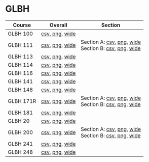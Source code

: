 # GLBH

| Course | Overall | Section |
| ------ | ------- | ------- |
| GLBH 100 | [csv](https://github.com/UCSD-Historical-Enrollment-Data/2023Fall/blob/main/overall/GLBH%20100.csv), [png](https://raw.githubusercontent.com/UCSD-Historical-Enrollment-Data/2023Fall/main/plot_overall/GLBH%20100.png), [wide](https://raw.githubusercontent.com/UCSD-Historical-Enrollment-Data/2023Fall/main/plot_overall_wide/GLBH%20100.png) |  |
| GLBH 111 | [csv](https://github.com/UCSD-Historical-Enrollment-Data/2023Fall/blob/main/overall/GLBH%20111.csv), [png](https://raw.githubusercontent.com/UCSD-Historical-Enrollment-Data/2023Fall/main/plot_overall/GLBH%20111.png), [wide](https://raw.githubusercontent.com/UCSD-Historical-Enrollment-Data/2023Fall/main/plot_overall_wide/GLBH%20111.png) | Section A: [csv](https://github.com/UCSD-Historical-Enrollment-Data/2023Fall/blob/main/section/GLBH%20111_A.csv), [png](https://raw.githubusercontent.com/UCSD-Historical-Enrollment-Data/2023Fall/main/plot_section/GLBH%20111_A.png), [wide](https://raw.githubusercontent.com/UCSD-Historical-Enrollment-Data/2023Fall/main/plot_section_wide/GLBH%20111_A.png)<br>Section B: [csv](https://github.com/UCSD-Historical-Enrollment-Data/2023Fall/blob/main/section/GLBH%20111_B.csv), [png](https://raw.githubusercontent.com/UCSD-Historical-Enrollment-Data/2023Fall/main/plot_section/GLBH%20111_B.png), [wide](https://raw.githubusercontent.com/UCSD-Historical-Enrollment-Data/2023Fall/main/plot_section_wide/GLBH%20111_B.png) |
| GLBH 113 | [csv](https://github.com/UCSD-Historical-Enrollment-Data/2023Fall/blob/main/overall/GLBH%20113.csv), [png](https://raw.githubusercontent.com/UCSD-Historical-Enrollment-Data/2023Fall/main/plot_overall/GLBH%20113.png), [wide](https://raw.githubusercontent.com/UCSD-Historical-Enrollment-Data/2023Fall/main/plot_overall_wide/GLBH%20113.png) |  |
| GLBH 114 | [csv](https://github.com/UCSD-Historical-Enrollment-Data/2023Fall/blob/main/overall/GLBH%20114.csv), [png](https://raw.githubusercontent.com/UCSD-Historical-Enrollment-Data/2023Fall/main/plot_overall/GLBH%20114.png), [wide](https://raw.githubusercontent.com/UCSD-Historical-Enrollment-Data/2023Fall/main/plot_overall_wide/GLBH%20114.png) |  |
| GLBH 116 | [csv](https://github.com/UCSD-Historical-Enrollment-Data/2023Fall/blob/main/overall/GLBH%20116.csv), [png](https://raw.githubusercontent.com/UCSD-Historical-Enrollment-Data/2023Fall/main/plot_overall/GLBH%20116.png), [wide](https://raw.githubusercontent.com/UCSD-Historical-Enrollment-Data/2023Fall/main/plot_overall_wide/GLBH%20116.png) |  |
| GLBH 141 | [csv](https://github.com/UCSD-Historical-Enrollment-Data/2023Fall/blob/main/overall/GLBH%20141.csv), [png](https://raw.githubusercontent.com/UCSD-Historical-Enrollment-Data/2023Fall/main/plot_overall/GLBH%20141.png), [wide](https://raw.githubusercontent.com/UCSD-Historical-Enrollment-Data/2023Fall/main/plot_overall_wide/GLBH%20141.png) |  |
| GLBH 148 | [csv](https://github.com/UCSD-Historical-Enrollment-Data/2023Fall/blob/main/overall/GLBH%20148.csv), [png](https://raw.githubusercontent.com/UCSD-Historical-Enrollment-Data/2023Fall/main/plot_overall/GLBH%20148.png), [wide](https://raw.githubusercontent.com/UCSD-Historical-Enrollment-Data/2023Fall/main/plot_overall_wide/GLBH%20148.png) |  |
| GLBH 171R | [csv](https://github.com/UCSD-Historical-Enrollment-Data/2023Fall/blob/main/overall/GLBH%20171R.csv), [png](https://raw.githubusercontent.com/UCSD-Historical-Enrollment-Data/2023Fall/main/plot_overall/GLBH%20171R.png), [wide](https://raw.githubusercontent.com/UCSD-Historical-Enrollment-Data/2023Fall/main/plot_overall_wide/GLBH%20171R.png) | Section A: [csv](https://github.com/UCSD-Historical-Enrollment-Data/2023Fall/blob/main/section/GLBH%20171R_A.csv), [png](https://raw.githubusercontent.com/UCSD-Historical-Enrollment-Data/2023Fall/main/plot_section/GLBH%20171R_A.png), [wide](https://raw.githubusercontent.com/UCSD-Historical-Enrollment-Data/2023Fall/main/plot_section_wide/GLBH%20171R_A.png)<br>Section B: [csv](https://github.com/UCSD-Historical-Enrollment-Data/2023Fall/blob/main/section/GLBH%20171R_B.csv), [png](https://raw.githubusercontent.com/UCSD-Historical-Enrollment-Data/2023Fall/main/plot_section/GLBH%20171R_B.png), [wide](https://raw.githubusercontent.com/UCSD-Historical-Enrollment-Data/2023Fall/main/plot_section_wide/GLBH%20171R_B.png) |
| GLBH 181 | [csv](https://github.com/UCSD-Historical-Enrollment-Data/2023Fall/blob/main/overall/GLBH%20181.csv), [png](https://raw.githubusercontent.com/UCSD-Historical-Enrollment-Data/2023Fall/main/plot_overall/GLBH%20181.png), [wide](https://raw.githubusercontent.com/UCSD-Historical-Enrollment-Data/2023Fall/main/plot_overall_wide/GLBH%20181.png) |  |
| GLBH 20 | [csv](https://github.com/UCSD-Historical-Enrollment-Data/2023Fall/blob/main/overall/GLBH%2020.csv), [png](https://raw.githubusercontent.com/UCSD-Historical-Enrollment-Data/2023Fall/main/plot_overall/GLBH%2020.png), [wide](https://raw.githubusercontent.com/UCSD-Historical-Enrollment-Data/2023Fall/main/plot_overall_wide/GLBH%2020.png) |  |
| GLBH 200 | [csv](https://github.com/UCSD-Historical-Enrollment-Data/2023Fall/blob/main/overall/GLBH%20200.csv), [png](https://raw.githubusercontent.com/UCSD-Historical-Enrollment-Data/2023Fall/main/plot_overall/GLBH%20200.png), [wide](https://raw.githubusercontent.com/UCSD-Historical-Enrollment-Data/2023Fall/main/plot_overall_wide/GLBH%20200.png) | Section A: [csv](https://github.com/UCSD-Historical-Enrollment-Data/2023Fall/blob/main/section/GLBH%20200_A.csv), [png](https://raw.githubusercontent.com/UCSD-Historical-Enrollment-Data/2023Fall/main/plot_section/GLBH%20200_A.png), [wide](https://raw.githubusercontent.com/UCSD-Historical-Enrollment-Data/2023Fall/main/plot_section_wide/GLBH%20200_A.png)<br>Section B: [csv](https://github.com/UCSD-Historical-Enrollment-Data/2023Fall/blob/main/section/GLBH%20200_B.csv), [png](https://raw.githubusercontent.com/UCSD-Historical-Enrollment-Data/2023Fall/main/plot_section/GLBH%20200_B.png), [wide](https://raw.githubusercontent.com/UCSD-Historical-Enrollment-Data/2023Fall/main/plot_section_wide/GLBH%20200_B.png) |
| GLBH 241 | [csv](https://github.com/UCSD-Historical-Enrollment-Data/2023Fall/blob/main/overall/GLBH%20241.csv), [png](https://raw.githubusercontent.com/UCSD-Historical-Enrollment-Data/2023Fall/main/plot_overall/GLBH%20241.png), [wide](https://raw.githubusercontent.com/UCSD-Historical-Enrollment-Data/2023Fall/main/plot_overall_wide/GLBH%20241.png) |  |
| GLBH 248 | [csv](https://github.com/UCSD-Historical-Enrollment-Data/2023Fall/blob/main/overall/GLBH%20248.csv), [png](https://raw.githubusercontent.com/UCSD-Historical-Enrollment-Data/2023Fall/main/plot_overall/GLBH%20248.png), [wide](https://raw.githubusercontent.com/UCSD-Historical-Enrollment-Data/2023Fall/main/plot_overall_wide/GLBH%20248.png) |  |
